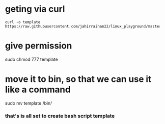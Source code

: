 # geting via curl

    curl -o template https://raw.githubusercontent.com/jahirraihan22/linux_playground/master/bash_template/template.sh
    
    
# give permission

   sudo chmod 777 template
   
   
# move it to bin, so that we can use it like a command

    
  sudo mv template /bin/
  
  
  
  
### that's is all set to create bash script template
